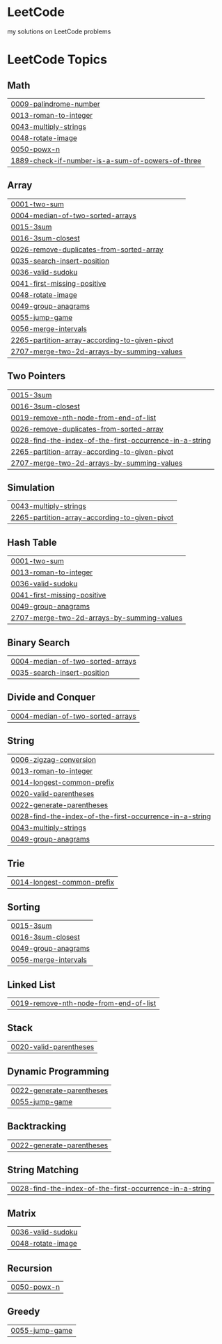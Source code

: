 # LeetCode
my solutions on LeetCode problems

<!---LeetCode Topics Start-->
# LeetCode Topics
## Math
|  |
| ------- |
| [0009-palindrome-number](https://github.com/MikhailPotter/LeetCode/tree/master/0009-palindrome-number) |
| [0013-roman-to-integer](https://github.com/MikhailPotter/LeetCode/tree/master/0013-roman-to-integer) |
| [0043-multiply-strings](https://github.com/MikhailPotter/LeetCode/tree/master/0043-multiply-strings) |
| [0048-rotate-image](https://github.com/MikhailPotter/LeetCode/tree/master/0048-rotate-image) |
| [0050-powx-n](https://github.com/MikhailPotter/LeetCode/tree/master/0050-powx-n) |
| [1889-check-if-number-is-a-sum-of-powers-of-three](https://github.com/MikhailPotter/LeetCode/tree/master/1889-check-if-number-is-a-sum-of-powers-of-three) |
## Array
|  |
| ------- |
| [0001-two-sum](https://github.com/MikhailPotter/LeetCode/tree/master/0001-two-sum) |
| [0004-median-of-two-sorted-arrays](https://github.com/MikhailPotter/LeetCode/tree/master/0004-median-of-two-sorted-arrays) |
| [0015-3sum](https://github.com/MikhailPotter/LeetCode/tree/master/0015-3sum) |
| [0016-3sum-closest](https://github.com/MikhailPotter/LeetCode/tree/master/0016-3sum-closest) |
| [0026-remove-duplicates-from-sorted-array](https://github.com/MikhailPotter/LeetCode/tree/master/0026-remove-duplicates-from-sorted-array) |
| [0035-search-insert-position](https://github.com/MikhailPotter/LeetCode/tree/master/0035-search-insert-position) |
| [0036-valid-sudoku](https://github.com/MikhailPotter/LeetCode/tree/master/0036-valid-sudoku) |
| [0041-first-missing-positive](https://github.com/MikhailPotter/LeetCode/tree/master/0041-first-missing-positive) |
| [0048-rotate-image](https://github.com/MikhailPotter/LeetCode/tree/master/0048-rotate-image) |
| [0049-group-anagrams](https://github.com/MikhailPotter/LeetCode/tree/master/0049-group-anagrams) |
| [0055-jump-game](https://github.com/MikhailPotter/LeetCode/tree/master/0055-jump-game) |
| [0056-merge-intervals](https://github.com/MikhailPotter/LeetCode/tree/master/0056-merge-intervals) |
| [2265-partition-array-according-to-given-pivot](https://github.com/MikhailPotter/LeetCode/tree/master/2265-partition-array-according-to-given-pivot) |
| [2707-merge-two-2d-arrays-by-summing-values](https://github.com/MikhailPotter/LeetCode/tree/master/2707-merge-two-2d-arrays-by-summing-values) |
## Two Pointers
|  |
| ------- |
| [0015-3sum](https://github.com/MikhailPotter/LeetCode/tree/master/0015-3sum) |
| [0016-3sum-closest](https://github.com/MikhailPotter/LeetCode/tree/master/0016-3sum-closest) |
| [0019-remove-nth-node-from-end-of-list](https://github.com/MikhailPotter/LeetCode/tree/master/0019-remove-nth-node-from-end-of-list) |
| [0026-remove-duplicates-from-sorted-array](https://github.com/MikhailPotter/LeetCode/tree/master/0026-remove-duplicates-from-sorted-array) |
| [0028-find-the-index-of-the-first-occurrence-in-a-string](https://github.com/MikhailPotter/LeetCode/tree/master/0028-find-the-index-of-the-first-occurrence-in-a-string) |
| [2265-partition-array-according-to-given-pivot](https://github.com/MikhailPotter/LeetCode/tree/master/2265-partition-array-according-to-given-pivot) |
| [2707-merge-two-2d-arrays-by-summing-values](https://github.com/MikhailPotter/LeetCode/tree/master/2707-merge-two-2d-arrays-by-summing-values) |
## Simulation
|  |
| ------- |
| [0043-multiply-strings](https://github.com/MikhailPotter/LeetCode/tree/master/0043-multiply-strings) |
| [2265-partition-array-according-to-given-pivot](https://github.com/MikhailPotter/LeetCode/tree/master/2265-partition-array-according-to-given-pivot) |
## Hash Table
|  |
| ------- |
| [0001-two-sum](https://github.com/MikhailPotter/LeetCode/tree/master/0001-two-sum) |
| [0013-roman-to-integer](https://github.com/MikhailPotter/LeetCode/tree/master/0013-roman-to-integer) |
| [0036-valid-sudoku](https://github.com/MikhailPotter/LeetCode/tree/master/0036-valid-sudoku) |
| [0041-first-missing-positive](https://github.com/MikhailPotter/LeetCode/tree/master/0041-first-missing-positive) |
| [0049-group-anagrams](https://github.com/MikhailPotter/LeetCode/tree/master/0049-group-anagrams) |
| [2707-merge-two-2d-arrays-by-summing-values](https://github.com/MikhailPotter/LeetCode/tree/master/2707-merge-two-2d-arrays-by-summing-values) |
## Binary Search
|  |
| ------- |
| [0004-median-of-two-sorted-arrays](https://github.com/MikhailPotter/LeetCode/tree/master/0004-median-of-two-sorted-arrays) |
| [0035-search-insert-position](https://github.com/MikhailPotter/LeetCode/tree/master/0035-search-insert-position) |
## Divide and Conquer
|  |
| ------- |
| [0004-median-of-two-sorted-arrays](https://github.com/MikhailPotter/LeetCode/tree/master/0004-median-of-two-sorted-arrays) |
## String
|  |
| ------- |
| [0006-zigzag-conversion](https://github.com/MikhailPotter/LeetCode/tree/master/0006-zigzag-conversion) |
| [0013-roman-to-integer](https://github.com/MikhailPotter/LeetCode/tree/master/0013-roman-to-integer) |
| [0014-longest-common-prefix](https://github.com/MikhailPotter/LeetCode/tree/master/0014-longest-common-prefix) |
| [0020-valid-parentheses](https://github.com/MikhailPotter/LeetCode/tree/master/0020-valid-parentheses) |
| [0022-generate-parentheses](https://github.com/MikhailPotter/LeetCode/tree/master/0022-generate-parentheses) |
| [0028-find-the-index-of-the-first-occurrence-in-a-string](https://github.com/MikhailPotter/LeetCode/tree/master/0028-find-the-index-of-the-first-occurrence-in-a-string) |
| [0043-multiply-strings](https://github.com/MikhailPotter/LeetCode/tree/master/0043-multiply-strings) |
| [0049-group-anagrams](https://github.com/MikhailPotter/LeetCode/tree/master/0049-group-anagrams) |
## Trie
|  |
| ------- |
| [0014-longest-common-prefix](https://github.com/MikhailPotter/LeetCode/tree/master/0014-longest-common-prefix) |
## Sorting
|  |
| ------- |
| [0015-3sum](https://github.com/MikhailPotter/LeetCode/tree/master/0015-3sum) |
| [0016-3sum-closest](https://github.com/MikhailPotter/LeetCode/tree/master/0016-3sum-closest) |
| [0049-group-anagrams](https://github.com/MikhailPotter/LeetCode/tree/master/0049-group-anagrams) |
| [0056-merge-intervals](https://github.com/MikhailPotter/LeetCode/tree/master/0056-merge-intervals) |
## Linked List
|  |
| ------- |
| [0019-remove-nth-node-from-end-of-list](https://github.com/MikhailPotter/LeetCode/tree/master/0019-remove-nth-node-from-end-of-list) |
## Stack
|  |
| ------- |
| [0020-valid-parentheses](https://github.com/MikhailPotter/LeetCode/tree/master/0020-valid-parentheses) |
## Dynamic Programming
|  |
| ------- |
| [0022-generate-parentheses](https://github.com/MikhailPotter/LeetCode/tree/master/0022-generate-parentheses) |
| [0055-jump-game](https://github.com/MikhailPotter/LeetCode/tree/master/0055-jump-game) |
## Backtracking
|  |
| ------- |
| [0022-generate-parentheses](https://github.com/MikhailPotter/LeetCode/tree/master/0022-generate-parentheses) |
## String Matching
|  |
| ------- |
| [0028-find-the-index-of-the-first-occurrence-in-a-string](https://github.com/MikhailPotter/LeetCode/tree/master/0028-find-the-index-of-the-first-occurrence-in-a-string) |
## Matrix
|  |
| ------- |
| [0036-valid-sudoku](https://github.com/MikhailPotter/LeetCode/tree/master/0036-valid-sudoku) |
| [0048-rotate-image](https://github.com/MikhailPotter/LeetCode/tree/master/0048-rotate-image) |
## Recursion
|  |
| ------- |
| [0050-powx-n](https://github.com/MikhailPotter/LeetCode/tree/master/0050-powx-n) |
## Greedy
|  |
| ------- |
| [0055-jump-game](https://github.com/MikhailPotter/LeetCode/tree/master/0055-jump-game) |
<!---LeetCode Topics End-->
